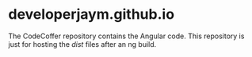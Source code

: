 # developerjaym.github.io

The CodeCoffer repository contains the Angular code. This repository is just for hosting the *dist* files after an ng build.
